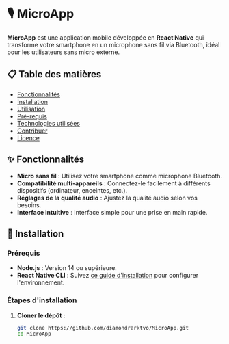 # 🎙️ MicroApp

**MicroApp** est une application mobile développée en **React Native** qui transforme votre smartphone en un microphone sans fil via Bluetooth, idéal pour les utilisateurs sans micro externe.

## 📋 Table des matières

- [Fonctionnalités](#-fonctionnalités)
- [Installation](#-installation)
- [Utilisation](#-utilisation)
- [Pré-requis](#-pré-requis)
- [Technologies utilisées](#-technologies-utilisées)
- [Contribuer](#-contribuer)
- [Licence](#-licence)

## ✨ Fonctionnalités

- **Micro sans fil** : Utilisez votre smartphone comme microphone Bluetooth.
- **Compatibilité multi-appareils** : Connectez-le facilement à différents dispositifs (ordinateur, enceintes, etc.).
- **Réglages de la qualité audio** : Ajustez la qualité audio selon vos besoins.
- **Interface intuitive** : Interface simple pour une prise en main rapide.

## 🚀 Installation

### Prérequis

- **Node.js** : Version 14 ou supérieure.
- **React Native CLI** : Suivez [ce guide d'installation](https://reactnative.dev/docs/environment-setup) pour configurer l'environnement.

### Étapes d'installation

1. **Cloner le dépôt :**
   ```bash
   git clone https://github.com/diamondrarktvo/MicroApp.git
   cd MicroApp
